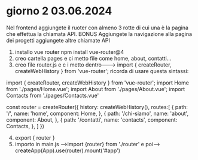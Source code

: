 # giorno 2 03.06.2024

Nel frontend aggiungete il ruoter con almeno 3 rotte di cui una è la pagina che effettua la chiamata API.
BONUS
Aggiungete la navigazione alla pagina dei progetti
aggiungete altre chiamate API

1. installo vue router npm install vue-router@4
2. creo cartella pages e ci metto file come home, about, contatti...
3. creo file router.js e c i metto dentro---> import { createRouter, createWebHistory } from 'vue-router';
ricorda di usare questa sintassi:

import { createRouter, createWebHistory } from 'vue-router';
import Home from './pages/Home.vue';
import About from './pages/About.vue';
import Contacts from './pages/Contacts.vue'

const router = createRouter({
  history: createWebHistory(),
  routes:[
    {
      path: '/',
      name: 'home',
      component: Home,
    },
    {
      path: '/chi-siamo',
      name: 'about',
      component: About,
    },
    {
      path: '/contatti',
      name: 'contacts',
      component: Contacts,
    },
  ]
})

4. export { router }
5. importo in main.js -->import {router} from './router'
e poi--> createApp(App).use(router).mount('#app')
